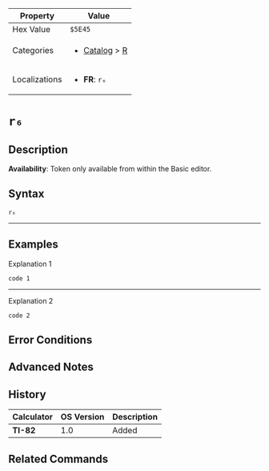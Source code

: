 | Property      | Value |
|---------------|-------|
| Hex Value     | `$5E45`|
| Categories    | <ul><li>[Catalog](../categories/Catalog.md) > [R](../categories/Catalog.md#R)</li></ul> |
| Localizations | <ul><li><b>FR</b>: `r₆`</li></ul> |

# `r₆`

## Description



<b>Availability</b>: Token only available from within the Basic editor.

## Syntax
`r₆`

<hr>

## Examples

Explanation 1
```ti-basic
code 1
```
---
Explanation 2
```ti-basic
code 2
```

## Error Conditions


## Advanced Notes


## History
| Calculator | OS Version | Description |
|------------|------------|-------------|
| <b>TI-82</b> | 1.0 | Added

## Related Commands

    